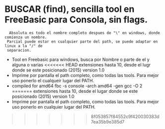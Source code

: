 # BUSCAR (find), sencilla tool en FreeBasic para Consola, sin flags.
```
  Absoluta es todo el nombre completo despues de "\" en windows, donde comienza un nombre.
 Parcial puede estar en cualquier parte del path, se puede adaptar en linux a la "/" de
 separacion. 
```
- Tool en Freebasic para windows, busca por Nombre o parte de el y alguna o varias 
<<<<<<< HEAD
  extensiones hasta 10, desde el lugr donde se este posicionado (2015) version 1.0 
- Imprime por pantalla el path completo, como todas las tools. Para mejor uso ponerlo 
  el cualqueir lugar del PATH.
- compiled for amd64 fbc -s console -arch amd64 -gen gcc -O 2
=======
  extensiones hasta 10, desde el lugar donde se este posicionado (2015) version 1.0 
- Imprime por pantalla el path completo, como todas las tools. Para mejor uso ponerlo 
  en cualquier lugar del PATH.
>>>>>>> 8f053857f84552c9f420030383d7ea35b9e385d7


